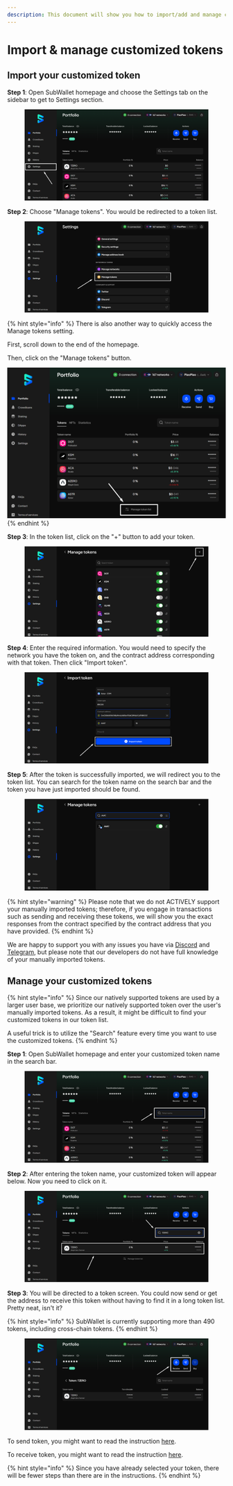 ```yaml
---
description: This document will show you how to import/add and manage customized tokens.
---
```


# Import & manage customized tokens

## **Import your customized token**

**Step 1**: Open SubWallet homepage and choose the Settings tab on the sidebar to get to Settings section.

<figure><img src="../../../.gitbook/assets/image (88) (1) (1).png" alt=""><figcaption></figcaption></figure>

**Step 2**: Choose "Manage tokens". You would be redirected to a token list.&#x20;

<figure><img src="../../../.gitbook/assets/image (89) (1) (1).png" alt=""><figcaption></figcaption></figure>

{% hint style="info" %}
There is also another way to quickly access the Manage tokens setting.

First, scroll down to the end of the homepage.&#x20;

Then, click on the "Manage tokens" button.

![](<../../../.gitbook/assets/image (174).png>)
{% endhint %}

**Step 3**: In the token list, click on the "+" button to add your token.

<figure><img src="../../../.gitbook/assets/image (90) (1) (1).png" alt=""><figcaption></figcaption></figure>

**Step 4**: Enter the required information. You would need to specify the network you have the token on, and the contract address corresponding with that token. Then click "Import token".

<figure><img src="../../../.gitbook/assets/image (524).png" alt=""><figcaption></figcaption></figure>

**Step 5**: After the token is successfully imported, we will redirect you to the token list. You can search for the token name on the search bar and the token you have just imported should be found.

<figure><img src="../../../.gitbook/assets/image (92) (1) (1).png" alt=""><figcaption></figcaption></figure>

{% hint style="warning" %}
Please note that we do not ACTIVELY support your manually imported tokens; therefore, if you engage in transactions such as sending and receiving these tokens, we will show you the exact responses from the contract specified by the contract address that you have provided.&#x20;
{% endhint %}

We are happy to support you with any issues you have via [Discord](https://discord.gg/CvVewvApry) and [Telegram](https://t.me/subwallet), but please note that our developers do not have full knowledge of your manually imported tokens.&#x20;



## Manage your customized tokens

{% hint style="info" %}
Since our natively supported tokens are used by a larger user base, we prioritize our natively supported token over the user's manually imported tokens. As a result, it might be difficult to find your customized tokens in our token list.&#x20;

A useful trick is to utilize the "Search" feature every time you want to use the customized tokens.&#x20;
{% endhint %}

**Step 1**: Open SubWallet homepage and enter your customized token name in the search bar.

<figure><img src="../../../.gitbook/assets/image (93) (1) (1).png" alt=""><figcaption></figcaption></figure>

**Step 2**: After entering the token name, your customized token will appear below. Now you need to click on it.

<figure><img src="../../../.gitbook/assets/image (94) (1) (1).png" alt=""><figcaption></figcaption></figure>

**Step 3**: You will be directed to a token screen. You could now send or get the address to receive this token without having to find it in a long token list. Pretty neat, isn't it?

{% hint style="info" %}
SubWallet is currently supporting more than 490 tokens, including cross-chain tokens.
{% endhint %}

<figure><img src="../../../.gitbook/assets/image (95) (1) (1).png" alt=""><figcaption></figcaption></figure>

To send token, you might want to read the instruction [here](../../receive-and-transfer-assets/transfer-tokens/).&#x20;

To receive token, you might want to read the instruction [here](../../receive-and-transfer-assets/receive-tokens-and-nfts.md#receive-tokens).

{% hint style="info" %}
Since you have already selected your token, there will be fewer steps than there are in the instructions.&#x20;
{% endhint %}
